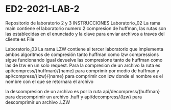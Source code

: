 # ED2-2021-LAB-2
Repositorio de laboratorio 2 y 3  INSTRUCCIONES
Laboratorio_02
La rama main contiene el laboratorio numero 2 compresion de huffman, las rutas son las establecidas en el enunciado y la clave para enviar archivos a traves del cliente es File

Laboratorio_03
La rama LZW contiene al tercer laboratorio que implementa ambos algoritmos de compresión tanto huffman como lzw compressions sigue funcionando igual devuelve las compresione
tanto de huffman como las de lzw en un solo request.
Para la compresion de un archivo la ruta es api/compress/{huffman}/{name} para comprimir por medio de huffman y api/compress/{lzw}/{name} para comprimir con lzw donde el nombre es
el nombre con el que se retornara el archivo

la descompresion de un archivo es por la ruta api/decompress/{huffman} para descomprimir un archivo .huff y api/decompress/{lzw} para descomprimir un archivo .LZW
